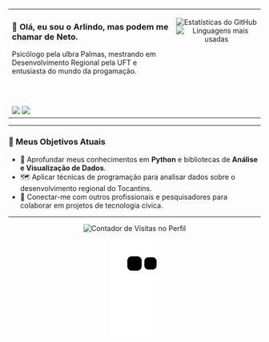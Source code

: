 <table>
  <tr>
    <td valign="top" width="65%">

### 👋 Olá, eu sou o Arlindo, mas podem me chamar de Neto.

Psicólogo pela ulbra Palmas, mestrando em Desenvolvimento Regional pela UFT e entusiasta do mundo da progamação.

<br><br>

<div align="left">
  <a href="mailto:arlindo.netto@rede.ulbra.br"><img src="https://img.shields.io/badge/Email-D14836?style=for-the-badge&logo=gmail&logoColor=white"></a>
  <a href="https://www.instagram.com/neto.darllin/" target="_blank"><img src="https://img.shields.io/badge/Instagram-E4405F?style=for-the-badge&logo=instagram&logoColor=white"></a>
</div>

</td>
<td valign="top" width="35%">

<p align="center">
  <img align="center" src="https://github-readme-stats.vercel.app/api?username=Netto01&show_icons=true&theme=nord&include_all_commits=true&count_private=true" alt="Estatísticas do GitHub"/>
  <br/>
  <img align="center" src="https://github-readme-stats.vercel.app/api/top-langs/?username=Netto01&layout=compact&langs_count=7&theme=nord" alt="Linguagens mais usadas"/>
</p>

</td>
</tr>
</table>

---

### 🎯 Meus Objetivos Atuais

* 🌱 Aprofundar meus conhecimentos em **Python** e bibliotecas de **Análise e Visualização de Dados**.
* 🗺️ Aplicar técnicas de programação para analisar dados sobre o desenvolvimento regional do Tocantins.
* 🤝 Conectar-me com outros profissionais e pesquisadores para colaborar em projetos de tecnologia cívica.

---
<p align="center">
  <img src="https://komarev.com/ghpvc/?username=Netto01&label=VISITANTES_DO_PERFIL&color=0088cc&style=flat-square" alt="Contador de Visitas no Perfil"/>
</p>

<p align="center">
  <img src="https://github.com/Netto01/Netto01/blob/output/github-contribution-grid-snake.svg" alt="Pato andando pelo quadrado de contribuições" style="max-width: 90%; height: auto;">
</p>
